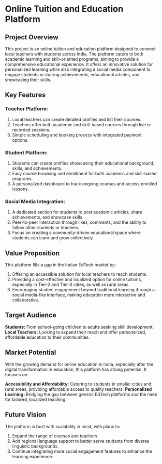 # Online Tuition and Education Platform
## Project Overview
This project is an online tuition and education platform designed to connect local teachers with students across India. The platform caters to both academic learning and skill-oriented programs, aiming to provide a comprehensive educational experience. It offers an innovative solution for personalized learning while also integrating a social media component to engage students in sharing achievements, educational articles, and showcasing their skills.

## Key Features
### Teacher Platform:

1. Local teachers can create detailed profiles and list their courses.
2. Teachers offer both academic and skill-based courses through live or recorded sessions.
3. Simple scheduling and booking process with integrated payment options.

### Student Platform:

1. Students can create profiles showcasing their educational background, skills, and achievements.
2. Easy course browsing and enrollment for both academic and skill-based programs.
3. A personalized dashboard to track ongoing courses and access enrolled lessons.

### Social Media Integration:

1. A dedicated section for students to post academic articles, share achievements, and showcase skills.
2. Peer-to-peer interaction through likes, comments, and the ability to follow other students or teachers.
3. Focus on creating a community-driven educational space where students can learn and grow collectively.

## Value Proposition
This platform fills a gap in the Indian EdTech market by:

1. Offering an accessible solution for local teachers to reach students.
2. Providing a cost-effective and localized option for online tuitions, especially in Tier-2 and Tier-3 cities, as well as rural areas.
3. Encouraging student engagement beyond traditional learning through a social media-like interface, making education more interactive and collaborative.

## Target Audience
**Students:** From school-going children to adults seeking skill development.
**Local Teachers:** Looking to expand their reach and offer personalized, affordable education to their communities.
## Market Potential
With the growing demand for online education in India, especially after the digital transformation in education, this platform has strong potential. It focuses on:

**Accessibility and Affordability:** Catering to students in smaller cities and rural areas, providing affordable access to quality teachers.
**Personalized Learning:** Bridging the gap between generic EdTech platforms and the need for tailored, localized teaching.

## Future Vision
The platform is built with scalability in mind, with plans to:

1. Expand the range of courses and teachers.
2. Add regional language support to better serve students from diverse linguistic backgrounds.
3. Continue integrating more social engagement features to enhance the learning experience.
        
